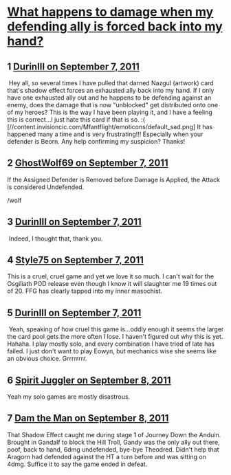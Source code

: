 # [What happens to damage when my defending ally is forced back into my hand?](https://community.fantasyflightgames.com/topic/52796-what-happens-to-damage-when-my-defending-ally-is-forced-back-into-my-hand/)

## 1 [DurinIII on September 7, 2011](https://community.fantasyflightgames.com/topic/52796-what-happens-to-damage-when-my-defending-ally-is-forced-back-into-my-hand/?do=findComment&comment=525159)

 Hey all, so several times I have pulled that darned Nazgul (artwork) card that's shadow effect forces an exhausted ally back into my hand. If I only have one exhausted ally out and he happens to be defending against an enemy, does the damage that is now "unblocked" get distributed onto one of my heroes? This is the way I have been playing it, and I have a feeling this is correct...I just hate this card if that is so. :( [//content.invisioncic.com/Mfantflight/emoticons/default_sad.png] It has happened many a time and is very frustrating!!! Especially when your defender is Beorn. Any help confirming my suspicion? Thanks!

## 2 [GhostWolf69 on September 7, 2011](https://community.fantasyflightgames.com/topic/52796-what-happens-to-damage-when-my-defending-ally-is-forced-back-into-my-hand/?do=findComment&comment=525162)

If the Assigned Defender is Removed before Damage is Applied, the Attack is considered Undefended.

/wolf

## 3 [DurinIII on September 7, 2011](https://community.fantasyflightgames.com/topic/52796-what-happens-to-damage-when-my-defending-ally-is-forced-back-into-my-hand/?do=findComment&comment=525173)

 Indeed, I thought that, thank you.

## 4 [Style75 on September 7, 2011](https://community.fantasyflightgames.com/topic/52796-what-happens-to-damage-when-my-defending-ally-is-forced-back-into-my-hand/?do=findComment&comment=525212)

This is a cruel, cruel game and yet we love it so much. I can't wait for the Osgiliath POD release even though I know it will slaughter me 19 times out of 20. FFG has clearly tapped into my inner masochist.

## 5 [DurinIII on September 7, 2011](https://community.fantasyflightgames.com/topic/52796-what-happens-to-damage-when-my-defending-ally-is-forced-back-into-my-hand/?do=findComment&comment=525335)

 Yeah, speaking of how cruel this game is...oddly enough it seems the larger the card pool gets the more often I lose. I haven't figured out why this is yet. Hahaha. I play mostly solo, and every combination I have tried of late has failed. I just don't want to play Eowyn, but mechanics wise she seems like an obvious choice. Grrrrrrrr.

## 6 [Spirit Juggler on September 8, 2011](https://community.fantasyflightgames.com/topic/52796-what-happens-to-damage-when-my-defending-ally-is-forced-back-into-my-hand/?do=findComment&comment=525540)

Yeah my solo games are mostly disastrous. 

## 7 [Dam the Man on September 8, 2011](https://community.fantasyflightgames.com/topic/52796-what-happens-to-damage-when-my-defending-ally-is-forced-back-into-my-hand/?do=findComment&comment=525589)

That Shadow Effect caught me during stage 1 of Journey Down the Anduin. Brought in Gandalf to block the Hill Troll, Gandy was the only ally out there, poof, back to hand, 6dmg undefended, bye-bye Theodred. Didn't help that Aragorn had defended against the HT a turn before and was sitting on 4dmg. Suffice it to say the game ended in defeat.

